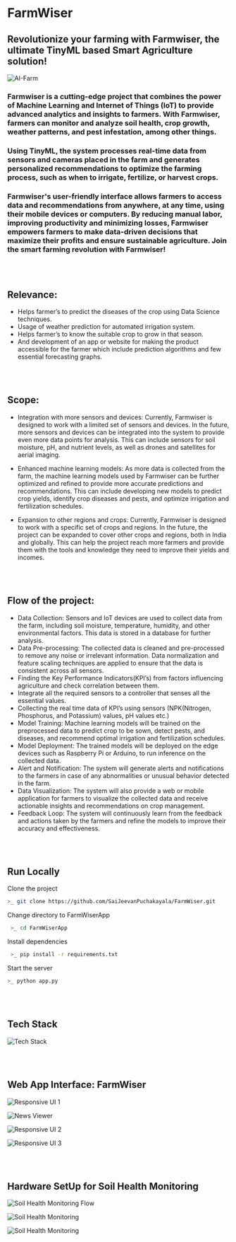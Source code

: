 # FarmWiser
## Revolutionize your farming with Farmwiser, the ultimate TinyML based Smart Agriculture solution!

![AI-Farm](/Images/AI-Farm.png)

### Farmwiser is a cutting-edge project that combines the power of Machine Learning and Internet of Things (IoT) to provide advanced analytics and insights to farmers. With Farmwiser, farmers can monitor and analyze soil health, crop growth, weather patterns, and pest infestation, among other things.

### Using TinyML, the system processes real-time data from sensors and cameras placed in the farm and generates personalized recommendations to optimize the farming process, such as when to irrigate, fertilize, or harvest crops.

### Farmwiser's user-friendly interface allows farmers to access data and recommendations from anywhere, at any time, using their mobile devices or computers. By reducing manual labor, improving productivity and minimizing losses, Farmwiser empowers farmers to make data-driven decisions that maximize their profits and ensure sustainable agriculture. Join the smart farming revolution with Farmwiser!

<br>
<br>

## Relevance:
- Helps farmer’s to predict the diseases of the crop using Data Science techniques.
- Usage of weather prediction for automated irrigation system.
- Helps farmer’s to know the suitable crop to grow in that season.
- And development of an app or website for making the product accessible for the farmer which include prediction algorithms and few essential forecasting graphs.

<br>
<br>

## Scope:
- Integration with more sensors and devices: Currently, Farmwiser is designed to work with a limited set of sensors and devices. In the future, more sensors and devices can be integrated into the system to provide even more data points for analysis. This can include sensors for soil moisture, pH, and nutrient levels, as well as drones and satellites for aerial imaging.

- Enhanced machine learning models: As more data is collected from the farm, the machine learning models used by Farmwiser can be further optimized and refined to provide more accurate predictions and recommendations. This can include developing new models to predict crop yields, identify crop diseases and pests, and optimize irrigation and fertilization schedules.

- Expansion to other regions and crops: Currently, Farmwiser is designed to work with a specific set of crops and regions. In the future, the project can be expanded to cover other crops and regions, both in India and globally. This can help the project reach more farmers and provide them with the tools and knowledge they need to improve their yields and incomes.

<br>
<br>

## Flow of the project:
- Data Collection: Sensors and IoT devices are used to collect data from the farm, including soil moisture, temperature, humidity, and other environmental factors. This data is stored in a database for further analysis.
- Data Pre-processing: The collected data is cleaned and pre-processed to remove any noise or irrelevant information. Data normalization and feature scaling techniques are applied to ensure that the data is consistent across all sensors.
- Finding the Key Performance Indicators(KPI’s) from factors influencing agriculture and check
correlation between them.
- Integrate all the required sensors to a controller that senses all the essential values.
- Collecting the real time data of KPI’s using sensors (NPK(Nitrogen, Phosphorus, and
Potassium) values, pH values etc.)
- Model Training: Machine learning models will be trained on the preprocessed data to predict crop to be sown, detect pests, and diseases, and recommend optimal irrigation and fertilization schedules.
- Model Deployment: The trained models will be deployed on the edge devices such as Raspberry Pi or Arduino, to run inference on the collected data.
- Alert and Notification: The system will generate alerts and notifications to the farmers in case of any abnormalities or unusual behavior detected in the farm.
- Data Visualization: The system will also provide a web or mobile application for farmers to visualize the collected data and receive actionable insights and recommendations on crop management.
- Feedback Loop: The system will continuously learn from the feedback and actions taken by the farmers and refine the models to improve their accuracy and effectiveness.

<br>
<br>

##  Run Locally
Clone the project

```bash
>_ git clone https://github.com/SaiJeevanPuchakayala/FarmWiser.git
```

Change directory to FarmWiserApp

```bash
 >_ cd FarmWiserApp
```

Install dependencies

```bash
 >_ pip install -r requirements.txt 
```

Start the server
```bash
>_ python app.py 
```
<br>
<br>

## Tech Stack

![Tech Stack](/Images/30.png)

<br>
<br>

## Web App Interface: FarmWiser

![Responsive UI 1](/Images/31.png)

![News Viewer](/Images/newsviewer.jpg)

![Responsive UI 2](/Images/32.png)

![Responsive UI 3](/Images/38.png)

<br>
<br>

## Hardware SetUp for Soil Health Monitoring

![Soil Health Monitoring Flow](/Images/35.png)

![Soil Health Monitoring](/Images/36.png)

![Soil Health Monitoring](/Images/37.png)
